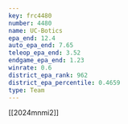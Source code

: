 ```yaml
---
key: frc4480
number: 4480
name: UC-Botics
epa_end: 12.4
auto_epa_end: 7.65
teleop_epa_end: 3.52
endgame_epa_end: 1.23
winrate: 0.6
district_epa_rank: 962
district_epa_percentile: 0.4659
type: Team
---
```

[[2024mnmi2]]
